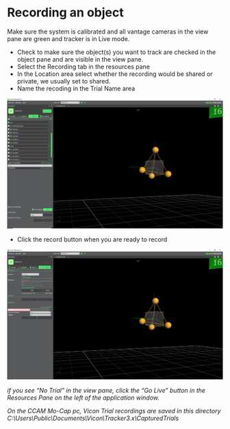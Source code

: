 # Recording an object

Make sure the system is calibrated and all vantage cameras in the view pane are green and tracker is in Live mode.

- Check to make sure the object(s) you want to track are checked in the object pane and are visible in the view pane.
- Select the Recording tab in the resources pane
- In the Location area select whether the recording would be shared or private, we usually set to shared.
- Name the recoding in the Trial Name area

![](../assets/imgs/vw_06.PNG)

- Click the record button when you are ready to record

![](../assets/imgs/vw_07.PNG)


*if you see “No Trial” in the view pane, click the “Go Live” button in the Resources Pane on the left of the application window.*

*On the CCAM Mo-Cap pc, Vicon Trial recordings are saved in this directory   C:\Users\Public\Documents\Vicon\Tracker3.x\CapturedTrials*